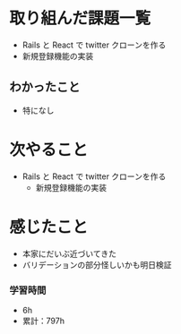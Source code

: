 # 取り組んだ課題一覧

- Rails と React で twitter クローンを作る
- 新規登録機能の実装

## わかったこと

- 特になし

# 次やること

- Rails と React で twitter クローンを作る
  - 新規登録機能の実装

# 感じたこと

- 本家にだいぶ近づいてきた
- バリデーションの部分怪しいかも明日検証

### 学習時間

- 6h
- 累計：797h
